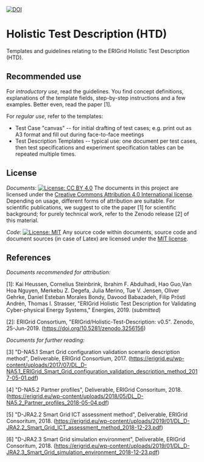 [![DOI](https://zenodo.org/badge/DOI/10.5281/zenodo.3256157.svg)](https://doi.org/10.5281/zenodo.3256157)

# Holistic Test Description (HTD)
Templates and guidelines relating to the ERIGrid Holistic Test Description (HTD). 

## Recommended use
For _introductory use_, read the guidelines. You find concept definitions, explanations of the template fields, step-by-step instructions and a few examples. Better even, read the paper [1].

For _regular use_, refer to the templates:
 * Test Case "canvas" -- for initial drafting of test cases; e.g. print out as A3 format and fill out during face-to-face meetings 
 * Test Description Templates -- typical use: one document per test cases, then test specifications and experiment specification tables can be repeated multiple times.

## License
_Documents_: [![License: CC BY 4.0](https://licensebuttons.net/l/by/4.0/80x15.png)](https://creativecommons.org/licenses/by/4.0/)
The documents in this project are licensed under the [Creative Commons Attribution 4.0 International license](https://creativecommons.org/licenses/by/4.0/). Depending on usage, different forms of attribution are suitable. For scientific publications, we suggest to cite the paper [1] for scientific background; for purely technical work, refer to the Zenodo release [2] of this material.  

_Code_: [![License: MIT](https://img.shields.io/badge/License-MIT-yellow.svg)](https://opensource.org/licenses/MIT)
Any source code within documents, source code and document sources (in case of Latex) are licensed under the [MIT license](LICENSE).

## References
*Documents recommended for attribution:*

[1]: Kai Heussen, Cornelius Steinbrink, Ibrahim F. Abdulhadi, Hao Guo,Van Hoa Nguyen, Merkebu Z. Degefa, Julia Merino, Tue V. Jensen, Oliver Gehrke, Daniel Esteban Morales Bondy, Davood Babazadeh, Filip Pröstl Andrén, Thomas I. Strasser, "ERIGrid Holistic Test Description for Validating Cyber-physical Energy Systems," Energies, 2019. (*submitted*)

[2]: ERIGrid Consortium, "ERIGrid/Holistic-Test-Description: v0.5". Zenodo, 25-Jun-2019. (https://doi.org/10.5281/zenodo.3256156)

*Documents for further reading:*

[3] "D-NA5.1 Smart Grid configuration validation scenario description method", Deliverable, ERIGrid Consortium, 2017. (https://erigrid.eu/wp-content/uploads/2017/07/DL_D-NA5.1_ERIGrid_Smart_Grid_configuration_validation_description_method_2017-05-01.pdf)

[4] "D-NA5.2 Partner profiles", Deliverable, ERIGrid Consoritum, 2018. (https://erigrid.eu/wp-content/uploads/2018/05/DL_D-NA5.2_Partner_profiles_2018-05-04.pdf)

[5] "D-JRA2.2 Smart Grid ICT assessment method", Deliverable, ERIGrid Consoritum, 2018. (https://erigrid.eu/wp-content/uploads/2019/01/DL_D-JRA2.2_Smart_Grid_ICT_assessment_method_2018-12-23.pdf)

[6] "D-JRA2.3 Smart Grid simulation environment", Deliverable, ERIGrid Consoritum, 2018. (https://erigrid.eu/wp-content/uploads/2019/01/DL_D-JRA2.3_Smart_Grid_simulation_environment_2018-12-23.pdf)
